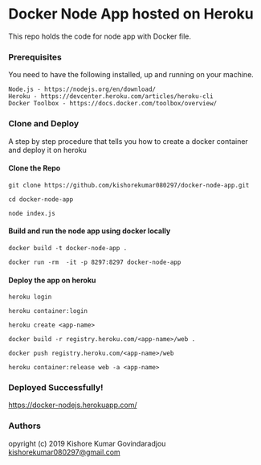 # Docker Node App hosted on Heroku

This repo holds the code for node app with Docker file.

### Prerequisites

You need to have the following installed, up and running on your machine.

```
Node.js - https://nodejs.org/en/download/
Heroku - https://devcenter.heroku.com/articles/heroku-cli
Docker Toolbox - https://docs.docker.com/toolbox/overview/
```

### Clone and Deploy

A step by step procedure that tells you how to create a docker container and deploy it on heroku

#### Clone the Repo

```
git clone https://github.com/kishorekumar080297/docker-node-app.git

cd docker-node-app

node index.js
```

#### Build and run the node app using docker locally

```
docker build -t docker-node-app .

docker run -rm  -it -p 8297:8297 docker-node-app
```

#### Deploy the app on heroku

```
heroku login

heroku container:login

heroku create <app-name>

docker build -r registry.heroku.com/<app-name>/web .

docker push registry.heroku.com/<app-name>/web

heroku container:release web -a <app-name>
```

### Deployed Successfully!

https://docker-nodejs.herokuapp.com/


### Authors
opyright (c) 2019 Kishore Kumar Govindaradjou <kishorekumar080297@gmail.com>
